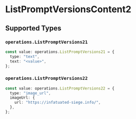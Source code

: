 # ListPromptVersionsContent2


## Supported Types

### `operations.ListPromptVersions21`

```typescript
const value: operations.ListPromptVersions21 = {
  type: "text",
  text: "<value>",
};
```

### `operations.ListPromptVersions22`

```typescript
const value: operations.ListPromptVersions22 = {
  type: "image_url",
  imageUrl: {
    url: "https://infatuated-siege.info/",
  },
};
```

